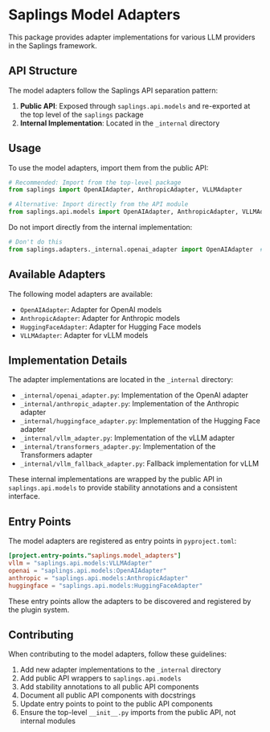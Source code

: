 # Saplings Model Adapters

This package provides adapter implementations for various LLM providers in the Saplings framework.

## API Structure

The model adapters follow the Saplings API separation pattern:

1. **Public API**: Exposed through `saplings.api.models` and re-exported at the top level of the `saplings` package
2. **Internal Implementation**: Located in the `_internal` directory

## Usage

To use the model adapters, import them from the public API:

```python
# Recommended: Import from the top-level package
from saplings import OpenAIAdapter, AnthropicAdapter, VLLMAdapter

# Alternative: Import directly from the API module
from saplings.api.models import OpenAIAdapter, AnthropicAdapter, VLLMAdapter
```

Do not import directly from the internal implementation:

```python
# Don't do this
from saplings.adapters._internal.openai_adapter import OpenAIAdapter  # Wrong
```

## Available Adapters

The following model adapters are available:

- `OpenAIAdapter`: Adapter for OpenAI models
- `AnthropicAdapter`: Adapter for Anthropic models
- `HuggingFaceAdapter`: Adapter for Hugging Face models
- `VLLMAdapter`: Adapter for vLLM models

## Implementation Details

The adapter implementations are located in the `_internal` directory:

- `_internal/openai_adapter.py`: Implementation of the OpenAI adapter
- `_internal/anthropic_adapter.py`: Implementation of the Anthropic adapter
- `_internal/huggingface_adapter.py`: Implementation of the Hugging Face adapter
- `_internal/vllm_adapter.py`: Implementation of the vLLM adapter
- `_internal/transformers_adapter.py`: Implementation of the Transformers adapter
- `_internal/vllm_fallback_adapter.py`: Fallback implementation for vLLM

These internal implementations are wrapped by the public API in `saplings.api.models` to provide stability annotations and a consistent interface.

## Entry Points

The model adapters are registered as entry points in `pyproject.toml`:

```toml
[project.entry-points."saplings.model_adapters"]
vllm = "saplings.api.models:VLLMAdapter"
openai = "saplings.api.models:OpenAIAdapter"
anthropic = "saplings.api.models:AnthropicAdapter"
huggingface = "saplings.api.models:HuggingFaceAdapter"
```

These entry points allow the adapters to be discovered and registered by the plugin system.

## Contributing

When contributing to the model adapters, follow these guidelines:

1. Add new adapter implementations to the `_internal` directory
2. Add public API wrappers to `saplings.api.models`
3. Add stability annotations to all public API components
4. Document all public API components with docstrings
5. Update entry points to point to the public API components
6. Ensure the top-level `__init__.py` imports from the public API, not internal modules
